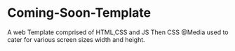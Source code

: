 # Coming-Soon-Template
A web Template comprised of HTML,CSS and JS
Then CSS @Media used to cater for various screen sizes width and height.
